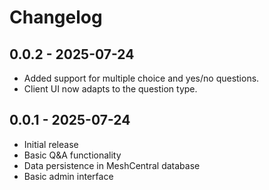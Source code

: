 # Changelog

## 0.0.2 - 2025-07-24

-   Added support for multiple choice and yes/no questions.
-   Client UI now adapts to the question type.

## 0.0.1 - 2025-07-24

-   Initial release
-   Basic Q&A functionality
-   Data persistence in MeshCentral database
-   Basic admin interface